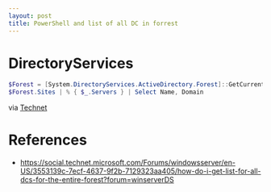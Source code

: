 ```yaml
---
layout: post
title: PowerShell and list of all DC in forrest  
---
```

# DirectoryServices 
```powershell 
$Forest = [System.DirectoryServices.ActiveDirectory.Forest]::GetCurrentForest()
$Forest.Sites | % { $_.Servers } | Select Name, Domain
```
via [Technet](https://social.technet.microsoft.com/Forums/windowsserver/en-US/3553139c-7ecf-4637-9f2b-7129323aa405/how-do-i-get-list-for-all-dcs-for-the-entire-forest?forum=winserverDS)


# References 
- https://social.technet.microsoft.com/Forums/windowsserver/en-US/3553139c-7ecf-4637-9f2b-7129323aa405/how-do-i-get-list-for-all-dcs-for-the-entire-forest?forum=winserverDS
